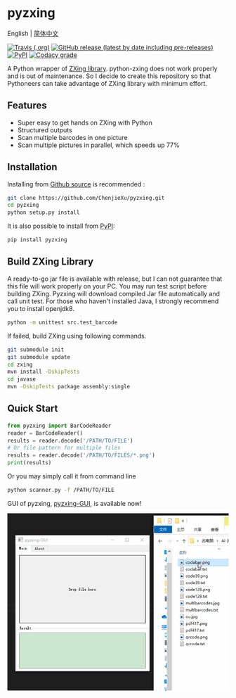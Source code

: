 # pyzxing
English | [简体中文](README_CN.md)

[![Travis (.org)](https://img.shields.io/travis/ChenjieXu/pyzxing)](https://travis-ci.org/github/ChenjieXu/pyzxing)
[![GitHub release (latest by date including pre-releases)](https://img.shields.io/github/v/release/chenjiexu/pyzxing?include_prereleases)](https://github.com/ChenjieXu/pyzxing/releases/latest)
[![PyPI](https://img.shields.io/pypi/v/pyzxing)](https://pypi.org/project/pyzxing/)
[![Codacy grade](https://img.shields.io/codacy/grade/353f276d2073445aab7af3e32b0d503a)](https://www.codacy.com/manual/ChenjieXu/pyzxing)

A Python wrapper of [ZXing library](https://github.com/zxing/zxing). python-zxing does not work properly and is out of maintenance. So I decide to create this repository so that Pythoneers can take advantage of ZXing library with minimum effort.

## Features

- Super easy to get hands on ZXing with Python
- Structured outputs
- Scan multiple barcodes in one picture
- Scan multiple pictures in parallel, which speeds up 77%

## Installation
Installing from [Github source](https://github.com/ChenjieXu/pyzxing.git) is recommended :

```bash
git clone https://github.com/ChenjieXu/pyzxing.git
cd pyzxing
python setup.py install
```

It is also possible to install from [PyPI](https://pypi.org/project/pyzxing/):

```bash
pip install pyzxing
```

## Build ZXing Library

A ready-to-go jar file is available with release, but I can not guarantee that this file will work properly on your PC. You may run test script before building ZXing. Pyzxing will download compiled Jar file automatically and call unit test. For those who haven't installed Java, I strongly recommend you to install openjdk8.

```bash
python -m unittest src.test_barcode
```

If failed, build ZXing using following commands.

```bash
git submodule init
git submodule update
cd zxing
mvn install -DskipTests
cd javase
mvn -DskipTests package assembly:single
```

## Quick Start

```python
from pyzxing import BarCodeReader
reader = BarCodeReader()
results = reader.decode('/PATH/TO/FILE')
# Or file pattern for multiple files
results = reader.decode('/PATH/TO/FILES/*.png')
print(results)
```

Or you may simply call it from command line

```bash
python scanner.py -f /PATH/TO/FILE
```

GUI of pyzxing, [pyzxing-GUI](https://github.com/ChenjieXu/pyzxing-GUI), is available now! 

![](https://github.com/ChenjieXu/pyzxing-GUI/raw/master/src/pyxing-GUI.gif)

